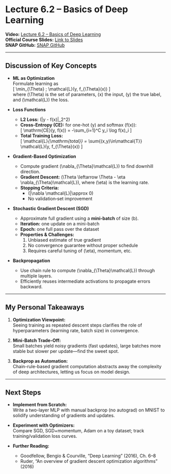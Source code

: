 # Lecture 6.2 – Basics of Deep Learning  

**Video:** [Lecture 6.2 – Basics of Deep Learning](https://www.youtube.com/watch?v=9zGEOiGkVjU&ab_channel=StanfordOnline)  
**Official Course Slides:** [Link to Slides](https://web.stanford.edu/class/cs224w/slides/06-gnn-intro.pdf)  
**SNAP GitHub:** [SNAP GitHub](https://github.com/snap-stanford/snap)  

---

## Discussion of Key Concepts

- **ML as Optimization**  
  Formulate learning as  
  \[
    \min_{\Theta} \; \mathcal{L}(y, f_{\Theta}(x))
  \]  
  where \(\Theta\) is the set of parameters, \(x\) the input, \(y\) the true label, and \(\mathcal{L}\) the loss.

- **Loss Functions**  
  - **L2 Loss:** \(\|y - f(x)\|_2^2\)  
  - **Cross-Entropy (CE):** for one-hot \(y\) and softmax \(f(x)\):  
    \[
      \mathrm{CE}(y, f(x)) = -\sum_{i=1}^C y_i \log f(x)_i
    \]  
  - **Total Training Loss:**  
    \[
      \mathcal{L}_{\mathrm{total}} = \sum_{(x,y)\in\mathcal{T}} \mathcal{L}(y, f_{\Theta}(x))
    \]

- **Gradient-Based Optimization**  
  - Compute gradient \(\nabla_{\Theta}\mathcal{L}\) to find downhill direction.  
  - **Gradient Descent:** \(\Theta \leftarrow \Theta - \eta \nabla_{\Theta}\mathcal{L}\), where \(\eta\) is the learning rate.  
  - **Stopping Criteria:**  
    - \(\|\nabla \mathcal{L}\|\approx 0\)  
    - No validation‐set improvement  

- **Stochastic Gradient Descent (SGD)**  
  - Approximate full gradient using a **mini-batch** of size \(b\).  
  - **Iteration:** one update on a mini-batch  
  - **Epoch:** one full pass over the dataset  
  - **Properties & Challenges:**  
    1. Unbiased estimate of true gradient  
    2. No convergence guarantee without proper schedule  
    3. Requires careful tuning of \(\eta\), momentum, etc.

- **Backpropagation**  
  - Use chain rule to compute \(\nabla_{\Theta}\mathcal{L}\) through multiple layers.  
  - Efficiently reuses intermediate activations to propagate errors backward.

---

## My Personal Takeaways

1. **Optimization Viewpoint:**  
   Seeing training as repeated descent steps clarifies the role of hyperparameters (learning rate, batch size) in convergence.

2. **Mini-Batch Trade-Off:**  
   Small batches yield noisy gradients (fast updates), large batches more stable but slower per update—find the sweet spot.

3. **Backprop as Automation:**  
   Chain-rule-based gradient computation abstracts away the complexity of deep architectures, letting us focus on model design.

---

## Next Steps

- **Implement from Scratch:**  
  Write a two-layer MLP with manual backprop (no autograd) on MNIST to solidify understanding of gradients and updates.

- **Experiment with Optimizers:**  
  Compare SGD, SGD+momentum, Adam on a toy dataset; track training/validation loss curves.

- **Further Reading:**  
  - Goodfellow, Bengio & Courville, “Deep Learning” (2016), Ch. 6–8  
  - Ruder, “An overview of gradient descent optimization algorithms” (2016)  

